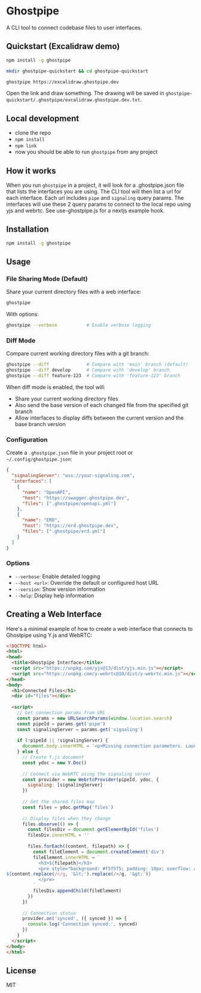 # Ghostpipe

A CLI tool to connect codebase files to user interfaces.

## Quickstart (Excalidraw demo)

```bash
npm install -g ghostpipe
```

```bash
mkdir ghostpipe-quickstart && cd ghostpipe-quickstart
```

```bash
ghostpipe https://excalidraw.ghostpipe.dev
```

Open the link and draw something. The drawing will be saved in `ghostpipe-quickstart/.ghostpipe/excalidraw.ghostpipe.dev.txt`.

## Local development

- clone the repo
- `npm install`
- `npm link`
- now you should be able to run `ghostpipe` from any project

## How it works

When you run `ghostpipe` in a project, it will look for a .ghostpipe.json file that lists the interfaces you are using.
The CLI tool will then list a url for each interface. Each url includes `pipe` and `signaling` query params. The interfaces will use these 2 query params to connect to the local repo using yjs and webrtc. See use-ghostpipe.js for a nextjs example hook.

## Installation

```bash
npm install -g ghostpipe
```

## Usage

### File Sharing Mode (Default)

Share your current directory files with a web interface:

```bash
ghostpipe
```

With options:
```bash
ghostpipe --verbose           # Enable verbose logging
```

### Diff Mode

Compare current working directory files with a git branch:

```bash
ghostpipe --diff              # Compare with 'main' branch (default)
ghostpipe --diff develop      # Compare with 'develop' branch
ghostpipe --diff feature-123  # Compare with 'feature-123' branch
```

When diff mode is enabled, the tool will:
- Share your current working directory files
- Also send the base version of each changed file from the specified git branch
- Allow interfaces to display diffs between the current version and the base branch version

### Configuration

Create a `.ghostpipe.json` file in your project root or `~/.config/ghostpipe.json`:

```json
{
  "signalingServer": "wss://your-signaling.com",
  "interfaces": [
    {
      "name": "OpenAPI",
      "host": "https://swagger.ghostpipe.dev",
      "files": [".ghostpipe/openapi.yml"]
    },
    {
      "name": "ERD",
      "host": "https://erd.ghostpipe.dev",
      "files": [".ghostpipe/erd.yml"]
    }
  ]
}
```

### Options

- `--verbose`: Enable detailed logging
- `--host <url>`: Override the default or configured host URL
- `--version`: Show version information
- `--help`: Display help information

## Creating a Web Interface

Here's a minimal example of how to create a web interface that connects to Ghostpipe using Y.js and WebRTC:

```html
<!DOCTYPE html>
<html>
<head>
  <title>Ghostpipe Interface</title>
  <script src="https://unpkg.com/yjs@13/dist/yjs.min.js"></script>
  <script src="https://unpkg.com/y-webrtc@10/dist/y-webrtc.min.js"></script>
</head>
<body>
  <h1>Connected Files</h1>
  <div id="files"></div>
  
  <script>
    // Get connection params from URL
    const params = new URLSearchParams(window.location.search)
    const pipeId = params.get('pipe')
    const signalingServer = params.get('signaling')
    
    if (!pipeId || !signalingServer) {
      document.body.innerHTML = '<p>Missing connection parameters. Launch this interface from Ghostpipe CLI.</p>'
    } else {
      // Create Y.js document
      const ydoc = new Y.Doc()
      
      // Connect via WebRTC using the signaling server
      const provider = new WebrtcProvider(pipeId, ydoc, {
        signaling: [signalingServer]
      })
      
      // Get the shared files map
      const files = ydoc.getMap('files')
      
      // Display files when they change
      files.observe(() => {
        const filesDiv = document.getElementById('files')
        filesDiv.innerHTML = ''
        
        files.forEach((content, filepath) => {
          const fileElement = document.createElement('div')
          fileElement.innerHTML = `
            <h3>${filepath}</h3>
            <pre style="background: #f5f5f5; padding: 10px; overflow: auto;">
${content.replace(/</g, '&lt;').replace(/>/g, '&gt;')}
            </pre>
          `
          filesDiv.appendChild(fileElement)
        })
      })
      
      // Connection status
      provider.on('synced', ({ synced }) => {
        console.log('Connection synced:', synced)
      })
    }
  </script>
</body>
</html>
```

## License

MIT
